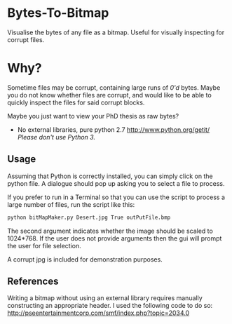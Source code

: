 Bytes-To-Bitmap
===============

Visualise the bytes of any file as a bitmap. Useful for visually inspecting for
corrupt files.

# Why?

Sometime files may be corrupt, containing large runs of _0'd_ bytes. 
Maybe you do not know whether files are corrupt, and would like to be able to
quickly inspect the files for said corrupt blocks.

Maybe you just want to view your PhD thesis as raw bytes?


* No external libraries, pure python 2.7 <http://www.python.org/getit/> _Please don't use Python 3._

## Usage

Assuming that Python is correctly installed, you can simply click on the python 
file. A dialogue should pop up asking you to select a file to process.

If you prefer to run in a Terminal so that you can use the script to process a 
large number of files, run the script like this:
```bash
python bitMapMaker.py Desert.jpg True outPutFile.bmp
```

The second argument indicates whether the image should be scaled to 1024*768. 
If the user does not provide arguments then the gui will prompt the user for 
file selection.

A corrupt jpg is included for demonstration purposes.

## References

Writing a bitmap without using an external library requires manually
constructing an appropriate header. I used the following code to do so:
<http://pseentertainmentcorp.com/smf/index.php?topic=2034.0>

